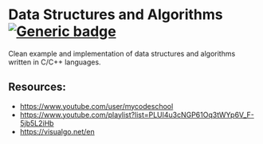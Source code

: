 # Data Structures and Algorithms [![Generic badge](https://img.shields.io/badge/Status-In_Progress-<COLOR>.svg)](https://shields.io/)

Clean example and implementation of data structures and algorithms written in C/C++ languages.

## Resources:
* https://www.youtube.com/user/mycodeschool
* https://www.youtube.com/playlist?list=PLUl4u3cNGP61Oq3tWYp6V_F-5jb5L2iHb
* https://visualgo.net/en
